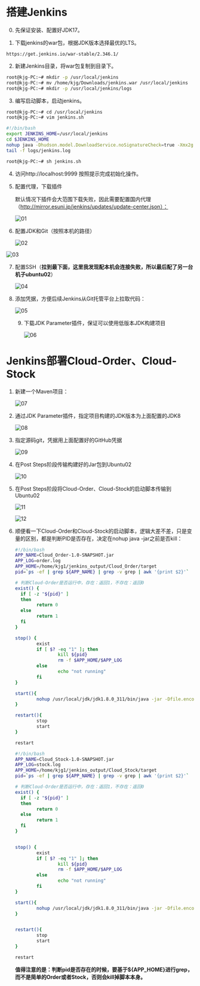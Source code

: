 # 搭建Jenkins

0. 先保证安装、配置好JDK17。

1. 下载jenkins的war包，根据JDK版本选择最优的LTS。

```
https://get.jenkins.io/war-stable/2.346.1/
```

2. 新建Jenkins目录，将war包复制到目录下。

```bash
root@kjg-PC:~# mkdir -p /usr/local/jenkins
root@kjg-PC:~# mv /home/kjg/Downloads/jenkins.war /usr/local/jenkins
root@kjg-PC:~# mkdir -p /usr/local/jenkins/logs
```

3. 编写启动脚本，启动jenkins。

```bash
root@kjg-PC:~# cd /usr/local/jenkins
root@kjg-PC:~# vim jenkins.sh

#!/bin/bash
export JENKINS_HOME=/usr/local/jenkins
cd $JENKINS_HOME
nohup java -Dhudson.model.DownloadService.noSignatureCheck=true -Xmx2g -jar jenkins.war --httpPort=9999 > logs/jenkins.log 2>&1 &
tail -f logs/jenkins.log

root@kjg-PC:~# sh jenkins.sh
```

4. 访问http://localhost:9999	按照提示完成初始化操作。

5. 配置代理，下载插件

   默认情况下插件会大范围下载失败，因此需要配置国内代理（http://mirror.esuni.jp/jenkins/updates/update-center.json）：

   ![01](07-结合Jenkins使用K8S完成自动化部署.assets/01.png)

6. 配置JDK和Git（按照本机的路径）

   ![02](07-结合Jenkins使用K8S完成自动化部署.assets/02.png)

![03](07-结合Jenkins使用K8S完成自动化部署.assets/03.png)

7. 配置SSH（**拉到最下面，这里我发现配本机会连接失败，所以最后配了另一台机子ubuntu02**）

   ![04](07-结合Jenkins使用K8S完成自动化部署.assets/04.png)

8. 添加凭据，方便后续Jenkins从Git托管平台上拉取代码：

   ![05](07-结合Jenkins使用K8S完成自动化部署.assets/05.png)
   
   9. 下载JDK Parameter插件，保证可以使用低版本JDK构建项目
   
      ![06](07-结合Jenkins使用K8S完成自动化部署.assets/06.png)

# Jenkins部署Cloud-Order、Cloud-Stock

1. 新建一个Maven项目：

   ![07](07-结合Jenkins使用K8S完成自动化部署.assets/07.png)
   
2. 通过JDK Parameter插件，指定项目构建的JDK版本为上面配置的JDK8

   ![08](07-结合Jenkins使用K8S完成自动化部署.assets/08.png)

3. 指定源码git，凭据用上面配置好的GitHub凭据

   ![09](07-结合Jenkins使用K8S完成自动化部署.assets/09.png)

4. 在Post Steps阶段传输构建好的Jar包到Ubuntu02

   ![10](07-结合Jenkins使用K8S完成自动化部署.assets/10.png)

5. 在Post Steps阶段将Cloud-Order、Cloud-Stock的启动脚本传输到Ubuntu02

   ![11](07-结合Jenkins使用K8S完成自动化部署.assets/11.png)

   ![12](07-结合Jenkins使用K8S完成自动化部署.assets/12.png)

6. 顺便看一下Cloud-Order和Cloud-Stock的启动脚本，逻辑大差不差，只是变量的区别，都是判断PID是否存在，决定在nohup java -jar之前是否kill：

   ```bash
   #!/bin/bash
   APP_NAME=Cloud_Order-1.0-SNAPSHOT.jar
   APP_LOG=order.log
   APP_HOME=/home/kjg1/jenkins_output/Cloud_Order/target
   pid=`ps -ef | grep ${APP_NAME} | grep -v grep | awk '{print $2}'`
   
   # 判断Cloud-Order是否运行中，存在：返回1，不存在：返回0
   exist() {
     if [ -z "${pid}" ]
     then
           return 0
     else
           return 1
     fi
   }
   
   stop() {
           exist
           if [ $? -eq "1" ]; then
                   kill ${pid}
                   rm -f $APP_HOME/$APP_LOG
           else
                   echo "not running"
           fi
   }
   
   start(){
           nohup /usr/local/jdk/jdk1.8.0_311/bin/java -jar -Dfile.encoding=utf-8 $APP_HOME/$APP_NAME  > $APP_HOME/$APP_LOG 2>&1 &
   }
   
   restart(){
           stop
           start
   }
   
   restart
   ```

   ```bash
   #!/bin/bash
   APP_NAME=Cloud_Stock-1.0-SNAPSHOT.jar
   APP_LOG=stock.log
   APP_HOME=/home/kjg1/jenkins_output/Cloud_Stock/target
   pid=`ps -ef | grep ${APP_NAME} | grep -v grep | awk '{print $2}'`
   
   # 判断Cloud-Order是否运行中，存在：返回1，不存在：返回0
   exist() {
     if [ -z "${pid}" ]
     then
           return 0
     else
           return 1
     fi
   }
   
   
   stop() {
           exist
           if [ $? -eq "1" ]; then
                   kill ${pid}
                   rm -f $APP_HOME/$APP_LOG
           else
                   echo "not running"
           fi
   }
   
   start(){
           nohup /usr/local/jdk/jdk1.8.0_311/bin/java -jar -Dfile.encoding=utf-8 $APP_HOME/$APP_NAME  > $APP_HOME/$APP_LOG 2>&1 &
   }
   
   
   restart(){
           stop
           start
   }
   
   restart
   ```

   **值得注意的是：判断pid是否存在的时候，要基于${APP_HOME}进行grep，而不是简单的Order或者Stock，否则会kill掉脚本本身。**